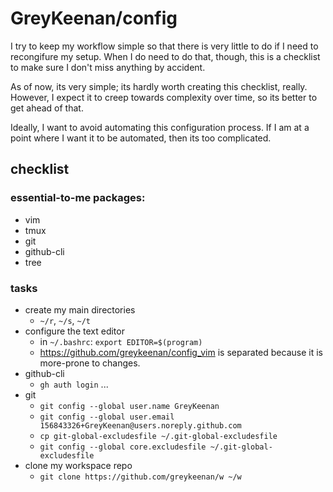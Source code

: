 GreyKeenan/config
==================================================

I try to keep my workflow simple so that
there is very little to do if I need to recongifure my setup.
When I do need to do that, though,
this is a checklist to make sure I don't miss anything by accident.

As of now, its very simple; its hardly worth creating this checklist, really.
However, I expect it to creep towards complexity over time,
so its better to get ahead of that.

Ideally, I want to avoid automating this configuration process.
If I am at a point where I want it to be automated, then its too complicated.


checklist
--------------------------------------------------

### essential-to-me packages:

* vim
* tmux
* git
* github-cli
* tree


### tasks

* create my main directories
  * `~/r`, `~/s`, `~/t`
* configure the text editor
  * in `~/.bashrc`: `export EDITOR=$(program)`
  * <https://github.com/greykeenan/config_vim>
    is separated because it is more-prone to changes.
* github-cli
  * `gh auth login` ...
* git
  * `git config --global user.name GreyKeenan`
  * `git config --global user.email 156843326+GreyKeenan@users.noreply.github.com`
  * `cp git-global-excludesfile ~/.git-global-excludesfile`
  * `git config --global core.excludesfile ~/.git-global-excludesfile`
* clone my workspace repo
  * `git clone https://github.com/greykeenan/w ~/w`

